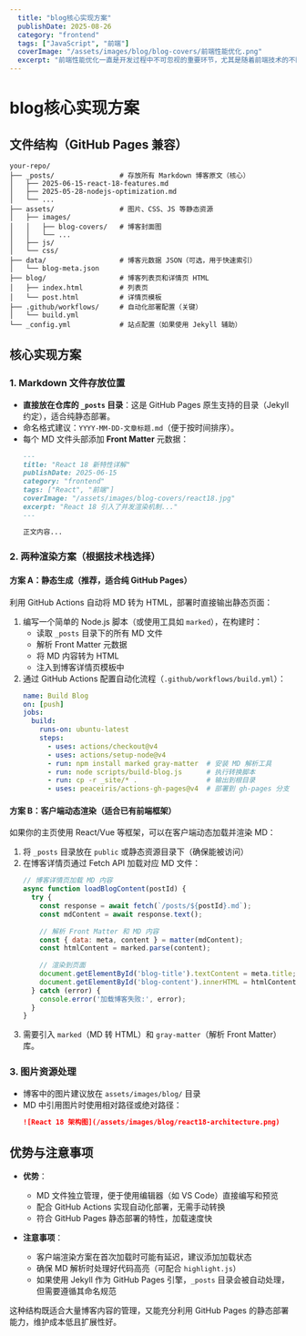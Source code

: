 ```yaml
---
  title: "blog核心实现方案"
  publishDate: 2025-08-26
  category: "frontend"
  tags: ["JavaScript", "前端"]
  coverImage: "/assets/images/blog/blog-covers/前端性能优化.png"
  excerpt: "前端性能优化一直是开发过程中不可忽视的重要环节，尤其是随着前端技术的不断进化，性能的提升不仅仅是让页面“快一点”，更是让用户在各种网络环境下都能获得流畅的体验。作为一名高级前端开发工程师，我将从理论和实践结合的角度，详细阐述性能优化的各个方向。"
---
```



# blog核心实现方案

## 文件结构（GitHub Pages 兼容）

```
your-repo/
├── _posts/                # 存放所有 Markdown 博客原文（核心）
│   ├── 2025-06-15-react-18-features.md
│   ├── 2025-05-28-nodejs-optimization.md
│   └── ...
├── assets/                # 图片、CSS、JS 等静态资源
│   ├── images/
│   │   ├── blog-covers/   # 博客封面图
│   │   └── ...
│   ├── js/
│   └── css/
├── data/                  # 博客元数据 JSON（可选，用于快速索引）
│   └── blog-meta.json
├── blog/                  # 博客列表页和详情页 HTML
│   ├── index.html         # 列表页
│   └── post.html          # 详情页模板
├── .github/workflows/     # 自动化部署配置（关键）
│   └── build.yml
└── _config.yml            # 站点配置（如果使用 Jekyll 辅助）
```

## 核心实现方案

### 1. Markdown 文件存放位置
- **直接放在仓库的 `_posts` 目录**：这是 GitHub Pages 原生支持的目录（Jekyll 约定），适合纯静态部署。
- 命名格式建议：`YYYY-MM-DD-文章标题.md`（便于按时间排序）。
- 每个 MD 文件头部添加 **Front Matter** 元数据：
  ```markdown
  ---
  title: "React 18 新特性详解"
  publishDate: 2025-06-15
  category: "frontend"
  tags: ["React", "前端"]
  coverImage: "/assets/images/blog-covers/react18.jpg"
  excerpt: "React 18 引入了并发渲染机制..."
  ---
  
  正文内容...
  ```

### 2. 两种渲染方案（根据技术栈选择）

#### 方案 A：静态生成（推荐，适合纯 GitHub Pages）
利用 GitHub Actions 自动将 MD 转为 HTML，部署时直接输出静态页面：
1. 编写一个简单的 Node.js 脚本（或使用工具如 `marked`），在构建时：
   - 读取 `_posts` 目录下的所有 MD 文件
   - 解析 Front Matter 元数据
   - 将 MD 内容转为 HTML
   - 注入到博客详情页模板中
2. 通过 GitHub Actions 配置自动化流程（`.github/workflows/build.yml`）：
   ```yaml
   name: Build Blog
   on: [push]
   jobs:
     build:
       runs-on: ubuntu-latest
       steps:
         - uses: actions/checkout@v4
         - uses: actions/setup-node@v4
         - run: npm install marked gray-matter  # 安装 MD 解析工具
         - run: node scripts/build-blog.js      # 执行转换脚本
         - run: cp -r _site/* .                 # 输出到根目录
         - uses: peaceiris/actions-gh-pages@v4  # 部署到 gh-pages 分支
   ```

#### 方案 B：客户端动态渲染（适合已有前端框架）
如果你的主页使用 React/Vue 等框架，可以在客户端动态加载并渲染 MD：
1. 将 `_posts` 目录放在 `public` 或静态资源目录下（确保能被访问）
2. 在博客详情页通过 Fetch API 加载对应 MD 文件：
   ```javascript
   // 博客详情页加载 MD 内容
   async function loadBlogContent(postId) {
     try {
       const response = await fetch(`/posts/${postId}.md`);
       const mdContent = await response.text();
       
       // 解析 Front Matter 和 MD 内容
       const { data: meta, content } = matter(mdContent);
       const htmlContent = marked.parse(content);
       
       // 渲染到页面
       document.getElementById('blog-title').textContent = meta.title;
       document.getElementById('blog-content').innerHTML = htmlContent;
     } catch (error) {
       console.error('加载博客失败:', error);
     }
   }
   ```
3. 需要引入 `marked`（MD 转 HTML）和 `gray-matter`（解析 Front Matter）库。

### 3. 图片资源处理
- 博客中的图片建议放在 `assets/images/blog/` 目录
- MD 中引用图片时使用相对路径或绝对路径：
  ```markdown
  ![React 18 架构图](/assets/images/blog/react18-architecture.png)
  ```

## 优势与注意事项

- **优势**：
  - MD 文件独立管理，便于使用编辑器（如 VS Code）直接编写和预览
  - 配合 GitHub Actions 实现自动化部署，无需手动转换
  - 符合 GitHub Pages 静态部署的特性，加载速度快

- **注意事项**：
  - 客户端渲染方案在首次加载时可能有延迟，建议添加加载状态
  - 确保 MD 解析时处理好代码高亮（可配合 `highlight.js`）
  - 如果使用 Jekyll 作为 GitHub Pages 引擎，`_posts` 目录会被自动处理，但需要遵循其命名规范

这种结构既适合大量博客内容的管理，又能充分利用 GitHub Pages 的静态部署能力，维护成本低且扩展性好。